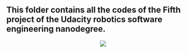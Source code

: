 ## This folder contains all the codes of the Fifth project of the Udacity robotics software engineering nanodegree.

<p align="center"><img src=".catkin_ws/src/resources/gif.gif"></p>
